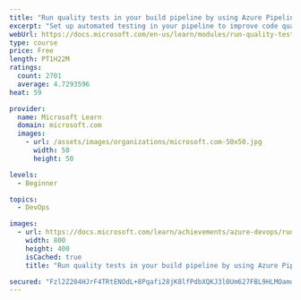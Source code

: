 ```yaml
---
title: "Run quality tests in your build pipeline by using Azure Pipelines"
excerpt: "Set up automated testing in your pipeline to improve code quality."
webUrl: https://docs.microsoft.com/en-us/learn/modules/run-quality-tests-build-pipeline/
type: course
price: Free
length: PT1H22M
ratings:
  count: 2701
  average: 4.7293596
heat: 59

provider:
  name: Microsoft Learn
  domain: microsoft.com
  images:
    - url: /assets/images/organizations/microsoft.com-50x50.jpg
      width: 50
      height: 50

levels:
  - Beginner

topics:
  - DevOps

images:
  - url: https://docs.microsoft.com/learn/achievements/azure-devops/run-quality-tests-when-your-application-builds-social.png
    width: 800
    height: 400
    isCached: true
    title: "Run quality tests in your build pipeline by using Azure Pipelines"

secured: "Fzl2Z204HJrF4TRtENOdL+8Pqafi28jK8lfPdbXQKJ3l0Um627FBL9HLMOamd36Bmuivl3+i9Ou9zeS4UknDheWlyJ87gPeuwqDRPGBCPws9k8U2WzFdcI3GrTf7ptep/Wun0tvDIwRdbYFzfS11Uy1dXIQ4EkLNTNr9ICqGAx4eLZqnwIAmCJFo+nuRdH/IdaMOzJHp2KAhB7BCG5E7nXtEpKUulfefCRz/TE1gP7wwBnYzR/tUqaUK1dHQ37ospEFcgSHuu7lFIgGOUjUXw8hTDti6JcfrVKA6Pkahpsq/oWLnv90KWt4O2Oj530Vi9KYelDawvXvCpSfDUowCEyM+E960AB7HFquqSDTTI2CeVOeSa2i/egZ+emRMRwTfPgxCx6/yoWxIOxBbx+dj+g==;u1sMqJdu8bvSlnHaizcDgQ=="
---
```


